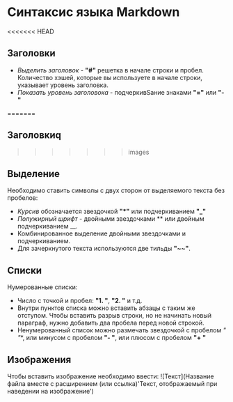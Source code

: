 # Синтаксис языка Markdown #

<<<<<<< HEAD
## Заголовки
* *Выделить заголовок* - **"#"** решетка в начале строки и пробел. Количество хэшей, которые вы используете в начале строки, указывает уровень заголовка.
* *Показать уровень заголовока* - подчеркивSание знаками **"="** или **"-"**

=======
## Заголовкиq
>>>>>>> images

## Выделение
Необходимо ставить символы с двух сторон от выделяемого текста без пробелов:
* *Курсив* обозначается звездочкой **"*"** или подчеркиванием **"_"**
* *Полужирный шрифт* - двойными звездочками ** или двойным подчеркиванием __.
* Комбинированное выделение двойными звездочками и подчеркиванием.
* Для зачеркнутого текста используются две тильды **"~~"**.


## Списки
Нумерованные списки:
* Число с точкой и пробел: **"1. "**, **"2. "** и т.д.
* Внутри пунктов списка можно вставить абзацы с таким же отступом. Чтобы вставить разрыв строки, но не начинать новый параграф, нужно добавить два пробела перед новой строкой.
* Ненумерованный список можно размечать звездочкой с пробелом **"* "**, или минусом с пробелом **"- "**, или плюсом с пробелом **"+ "**


## Изображения
Чтобы вставить изображение необходимо ввести:
![Текст](Название файла вместе с расширением (или ссылка)'Текст, отображаемый при наведении на изображение')

